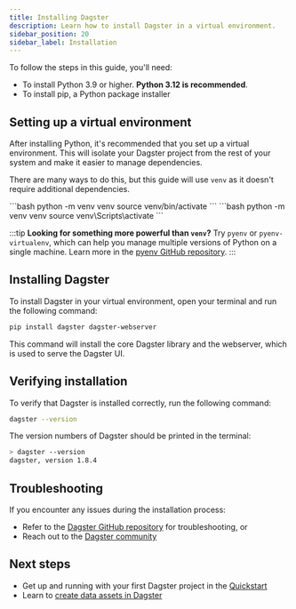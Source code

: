 ```yaml
---
title: Installing Dagster
description: Learn how to install Dagster in a virtual environment.
sidebar_position: 20
sidebar_label: Installation
---
```


To follow the steps in this guide, you'll need:

- To install Python 3.9 or higher. **Python 3.12 is recommended**.
- To install pip, a Python package installer

## Setting up a virtual environment

After installing Python, it's recommended that you set up a virtual environment. This will isolate your Dagster project from the rest of your system and make it easier to manage dependencies.

There are many ways to do this, but this guide will use `venv` as it doesn't require additional dependencies.

<Tabs>
  <TabItem value="macos" label="MacOS">
    ```bash
    python -m venv venv source venv/bin/activate
    ```
  </TabItem>
  <TabItem value="windows" label="Windows">
    ```bash
    python -m venv venv source venv\Scripts\activate
    ```
  </TabItem>
</Tabs>

:::tip
**Looking for something more powerful than `venv`?** Try `pyenv` or `pyenv-virtualenv`, which can help you manage multiple versions of Python on a single machine. Learn more in the [pyenv GitHub repository](https://github.com/pyenv/pyenv).
:::

## Installing Dagster

To install Dagster in your virtual environment, open your terminal and run the following command:

```bash
pip install dagster dagster-webserver
```

This command will install the core Dagster library and the webserver, which is used to serve the Dagster UI.

## Verifying installation

To verify that Dagster is installed correctly, run the following command:

```bash
dagster --version
```

The version numbers of Dagster should be printed in the terminal:

```bash
> dagster --version
dagster, version 1.8.4
```

## Troubleshooting

If you encounter any issues during the installation process:

- Refer to the [Dagster GitHub repository](https://github.com/dagster-io/dagster) for troubleshooting, or
- Reach out to the [Dagster community](/about/community)

## Next steps

- Get up and running with your first Dagster project in the [Quickstart](/getting-started/quickstart)
- Learn to [create data assets in Dagster](/guides/build/assets/defining-assets)
